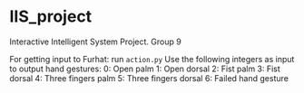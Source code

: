 # IIS_project
Interactive Intelligent System Project. Group 9

For getting input to Furhat:
run `action.py`
Use the following integers as input to output hand gestures:
   0: Open palm
   1: Open dorsal
   2: Fist palm
   3: Fist dorsal
   4: Three fingers palm
   5: Three fingers dorsal
   6: Failed hand gesture
